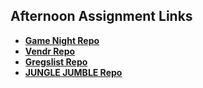 ## Afternoon Assignment Links

* **[Game Night Repo](https://github.com/koreangeekman/WK3-MON-LAB-GameNight)**
* **[Vendr Repo](https://github.com/koreangeekman/WK3-TUE-LAB-Vendr)**
* **[Gregslist Repo](https://github.com/koreangeekman/WK3-WED-LAB-forked-gregslist)**
* **[JUNGLE JUMBLE Repo](https://github.com/koreangeekman/WK3-THU-LAB-PAIR-JungleJumble)**
